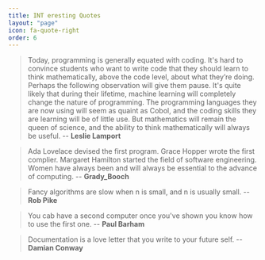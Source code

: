 ```yaml
---
title: INT eresting Quotes
layout: "page"
icon: fa-quote-right
order: 6
---
```



> Today, programming is generally equated with coding. It's hard to convince students who want to write code that they should learn to think mathematically, above the code level, about what they’re doing. Perhaps the following observation will give them pause. It's quite likely that during their lifetime, machine learning will completely change the nature of programming. The programming languages they are now using will seem as quaint as Cobol, and the coding skills they are learning will be of little use. But mathematics will remain the queen of science, and the ability to think mathematically will always be useful.
-- **Leslie Lamport**

> Ada Lovelace devised the first program. Grace Hopper wrote the first complier. Margaret Hamilton started the field of software engineering. Women have always been and will always be essential to the advance of computing.
-- **Grady_Booch**

> Fancy algorithms are slow when n is small, and n is usually small. 
-- **Rob Pike**

> You cab have a second computer once you've shown you know how to use the first one. 
-- **Paul Barham**

> Documentation is a love letter that you write to your future self.
-- **Damian Conway**